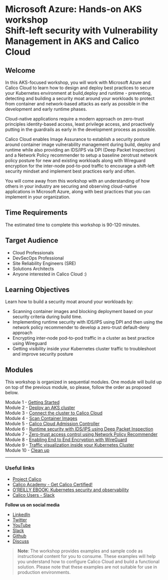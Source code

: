 # Microsoft Azure: Hands-on AKS workshop </br> Shift-left security with Vulnerability Management in AKS and Calico Cloud

## Welcome

In this AKS-focused workshop, you will work with Microsoft Azure and Calico Cloud to learn how to design and deploy best practices to secure your Kubernetes environment at build,deploy and runtime -  preventing, detecting and building a security moat around your workloads to protect from container and network-based attacks as early as possible in the development and early runtime phases.

Cloud-native applications require a modern approach on zero-trust principles identity-based access, least privilege access, and proactively putting in the guardrails as early in the development process as possible.

Calico Cloud enables Image Assurance to establish a security posture around container image vulnerability management during build, deploy and runtime while also providing an IDS/IPS via DPI (Deep Packet Inspection) and a Network Policy recommender to setup a baseline zerotrust network policy posture for new and existing workloads along with Wireguard encryption for the inter-node pod-to-pod traffic to encourage a shift-left security mindset and implement best practices early and often.

You will come away from this workshop with an understanding of how others in your industry are securing and observing cloud-native applications in Microsoft Azure, along with best practices that you can implement in your organization.

## Time Requirements

The estimated time to complete this workshop is 90-120 minutes.

## Target Audience

- Cloud Professionals
- DevSecOps Professional
- Site Reliability Engineers (SRE)
- Solutions Architects
- Anyone interested in Calico Cloud :)

## Learning Objectives

Learn how to build a security moat around your workloads by:

- Scanning container images and blocking deployment based on your security criteria during build time.
- Implementing runtime security with IDS/IPS using DPI and then using the network policy recommender to develop a zero-trust default-deny approach
- Encrypting inter-node pod-to-pod traffic in a cluster as best practice using Wireguard
- Getting visibility inside your Kubernetes cluster traffic to troubleshoot and improve security posture

## Modules

This workshop is organized in sequential modules. One module will build up on top of the previous module, so please, follow the order as proposed below.

Module 1 - [Getting Started](modules/module-1-getting-started.md)</br>
Module 2 - [Deploy an AKS cluster](modules/module-2-deploy-aks.md)</br>
Module 3 - [Connect the cluster to Calico Cloud](modules/module-3-connect-calicocloud.md)</br>
Module 4 - [Scan Container Images](modules/module-4-scan-images.md)</br>
Module 5 - [Calico Cloud Admission Controller](modules/module-5-admission-controller.md)</br>
Module 6 - [Runtime security with IDS/IPS using Deep Packet Inspection](modules/module-6-runtimesec.md)</br>
Module 7 - [Zero-trust access control using Network Policy Recommender](modules/module-7-zerotrust.md)</br>
Module 8 - [Enabling End to End Encryption with WireGuard](modules/module-8-encryption.md)</br>
Module 9 - [Traffic visualization inside your Kubernetes Cluster](modules/module-9-visibility.md)</br>
Module 10 - [Clean up](modules/module-10-cleanup.md)</br>

---

### Useful links

- [Project Calico](https://www.tigera.io/project-calico/)
- [Calico Academy - Get Calico Certified!](https://academy.tigera.io/)
- [O’REILLY EBOOK: Kubernetes security and observability](https://www.tigera.io/lp/kubernetes-security-and-observability-ebook)
- [Calico Users - Slack](https://slack.projectcalico.org/)

**Follow us on social media**

- [LinkedIn](https://www.linkedin.com/company/tigera/)
- [Twitter](https://twitter.com/tigeraio)
- [YouTube](https://www.youtube.com/channel/UC8uN3yhpeBeerGNwDiQbcgw/)
- [Slack](https://calicousers.slack.com/)
- [Github](https://github.com/tigera-solutions/)
- [Discuss](https://discuss.projectcalico.tigera.io/)

> **Note**: The workshop provides examples and sample code as instructional content for you to consume. These examples will help you understand how to configure Calico Cloud and build a functional solution. Please note that these examples are not suitable for use in production environments.
